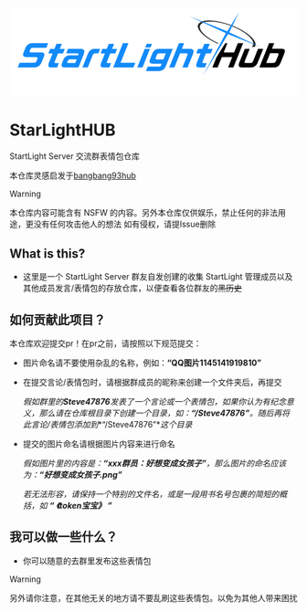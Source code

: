 ![starlighthub](./.github/starlighthub.png)

# StarLightHUB

StartLight Server 交流群表情包仓库

本仓库灵感启发于[bangbang93hub](https://github.com/Mxmilu666/bangbang93HUB/tree/main?tab=readme-ov-file)

> [!WARNING]
>
> 本仓库内容可能含有 NSFW 的内容。另外本仓库仅供娱乐，禁止任何的非法用途，更没有任何攻击他人的想法
> 如有侵权，请提Issue删除

## What is this?

- 这里是一个 StartLight Server 群友自发创建的收集 StartLight 管理成员以及其他成员发言/表情包的存放仓库，以便查看各位群友的~~黑历史~~

## 如何贡献此项目？

本仓库欢迎提交pr！在pr之前，请按照以下规范提交：

- 图片命名请不要使用杂乱的名称，例如：**“QQ图片1145141919810”**

- 在提交言论/表情包时，请根据群成员的昵称来创建一个文件夹后，再提交

  *假如群里的**Steve47876**发表了一个言论或一个表情包，如果你认为有纪念意义，那么请在仓库根目录下创建一个目录，如：**“/Steve47876”**。随后再将此言论/表情包添加到**“/Steve47876”**这个目录*

- 提交的图片命名请根据图片内容来进行命名

  *假如图片里的内容是：**“xxx群员：好想变成女孩子”**，那么图片的命名应该为：**“好想变成女孩子.png”***

  *若无法形容，请保持一个特别的文件名，或是一段用书名号包裹的简短的概括，如 **“ 《token宝宝》 ”***

## 我可以做一些什么？

- 你可以随意的去群里发布这些表情包

> [!WARNING]
>
> 另外请你注意，在其他无关的地方请不要乱刷这些表情包。以免为其他人带来困扰
